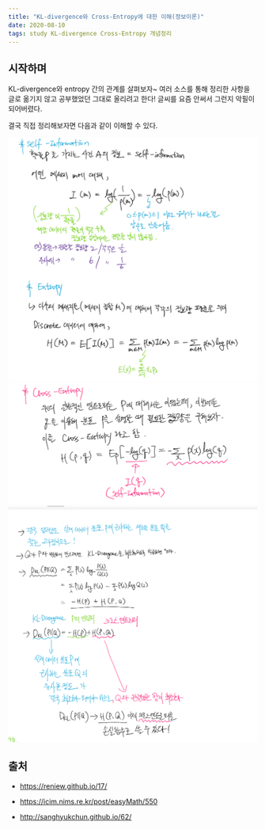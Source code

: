 ```yaml
---
title: "KL-divergence와 Cross-Entropy에 대한 이해(정보이론)"
date: 2020-08-10
tags: study KL-divergence Cross-Entropy 개념정리
---
```


## 시작하며

KL-divergence와 entropy 간의 관계를 살펴보자~ 여러 소스를 통해 정리한 사항을 글로 옮기지 않고 공부했었던 그대로 올리려고 한다! 글씨를 요즘 안써서 그런지 악필이 되어버렸다.

결국 직접 정리해보자면 다음과 같이 이해할 수 있다.

![cross-entropy-1](/assets/images/cross-entropy-1.jpg)
![cross-entropy-2](/assets/images/cross-entropy-2.jpg)
![cross-entropy-3](/assets/images/cross-entropy-3.jpg)

## 출처
- https://reniew.github.io/17/

- https://icim.nims.re.kr/post/easyMath/550

- http://sanghyukchun.github.io/62/
